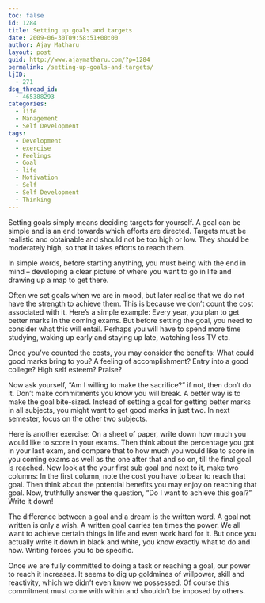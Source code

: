 ```yaml
---
toc: false
id: 1284
title: Setting up goals and targets
date: 2009-06-30T09:58:51+00:00
author: Ajay Matharu
layout: post
guid: http://www.ajaymatharu.com/?p=1284
permalink: /setting-up-goals-and-targets/
ljID:
  - 271
dsq_thread_id:
  - 465388293
categories:
  - life
  - Management
  - Self Development
tags:
  - Development
  - exercise
  - Feelings
  - Goal
  - life
  - Motivation
  - Self
  - Self Development
  - Thinking
---
```

<p class="MsoNormal">
  Setting goals simply means deciding targets for yourself. A goal can be simple and is an end towards which efforts are directed. Targets must be realistic and obtainable and should not be too high or low. They should be moderately high, so that it takes efforts to reach them.
</p>

<p class="MsoNormal">
  In simple words, before starting anything, you must being with the end in mind – developing a clear picture of where you want to go in life and drawing up a map to get there.
</p>

<p class="MsoNormal">
  Often we set goals when we are in mood, but later realise that we do not have the strength to achieve them. This is because we don’t count the cost associated with it. Here’s a simple example: Every year, you plan to get better marks in the coming exams. But before setting the goal, you need to consider what this will entail. Perhaps you will have to spend more time studying, waking up early and staying up late, watching less TV etc.
</p>

<p class="MsoNormal">
  Once you’ve counted the costs, you may consider the benefits:<span> </span>What could good marks bring to you? A feeling of accomplishment? Entry into a good college? High self esteem? Praise?
</p>

<p class="MsoNormal">
  Now ask yourself, “Am I willing to make the sacrifice?” if not, then don’t do it. Don’t make commitments you know you will break. A better way is to make the goal bite-sized. Instead of setting a goal for getting better marks in all subjects, you might want to get good marks in just two. In next semester, focus on the other two subjects.
</p>

<p class="MsoNormal">
  <span> </span>Here is another exercise: On a sheet of paper, write down how much you would like to score in your exams. Then think about the percentage you got in your last exam, and compare that to how much you would like to score in you coming exams as well as the one after that and so on, till the final goal is reached. Now look at the your first sub goal and next to it, make two columns: In the first column, note the cost you have to bear to reach that goal. Then think about the potential benefits you may enjoy on reaching that goal. Now, truthfully answer the question, “Do I want to achieve this goal?” Write it down!
</p>

<p class="MsoNormal">
  The difference between a goal and a dream is the written word. A goal not written is only a wish. A written goal carries ten times the power. We all want to achieve certain things in life and even work hard for it. But once you actually write it down in black and white, you know exactly what to do and how. Writing forces you to be specific.
</p>

<p class="MsoNormal">
  Once we are fully committed to doing a task or reaching a goal, our power to reach it increases. It seems to dig up goldmines of willpower, skill and reactivity, which we didn’t even know we possessed. Of course this commitment must come with within and shouldn’t be imposed by others.
</p>
